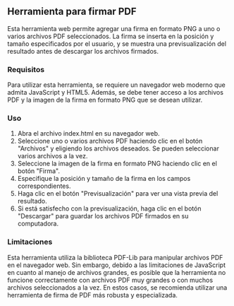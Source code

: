 ## Herramienta para firmar PDF
Esta herramienta web permite agregar una firma en formato PNG a uno o varios archivos PDF seleccionados. La firma se inserta en la posición y tamaño especificados por el usuario, y se muestra una previsualización del resultado antes de descargar los archivos firmados.

### Requisitos
Para utilizar esta herramienta, se requiere un navegador web moderno que admita JavaScript y HTML5. Además, se debe tener acceso a los archivos PDF y la imagen de la firma en formato PNG que se desean utilizar.

### Uso
1. Abra el archivo index.html en su navegador web.
2. Seleccione uno o varios archivos PDF haciendo clic en el botón "Archivos" y eligiendo los archivos deseados. Se pueden seleccionar varios archivos a la vez.
3. Seleccione la imagen de la firma en formato PNG haciendo clic en el botón "Firma".
4. Especifique la posición y tamaño de la firma en los campos correspondientes.
5. Haga clic en el botón "Previsualización" para ver una vista previa del resultado.
6. Si está satisfecho con la previsualización, haga clic en el botón "Descargar" para guardar los archivos PDF firmados en su computadora.
### Limitaciones
Esta herramienta utiliza la biblioteca PDF-Lib para manipular archivos PDF en el navegador web. Sin embargo, debido a las limitaciones de JavaScript en cuanto al manejo de archivos grandes, es posible que la herramienta no funcione correctamente con archivos PDF muy grandes o con muchos archivos seleccionados a la vez. En estos casos, se recomienda utilizar una herramienta de firma de PDF más robusta y especializada.
